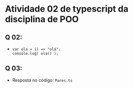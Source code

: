 # Atividade 02 de typescript da disciplina de POO

## Q 02:
- ``` 
  var ola = () => "olá";
  console.log( ola() ); 
  ```
 ## Q 03:
 - Resposta no código: ```Pares.ts```

